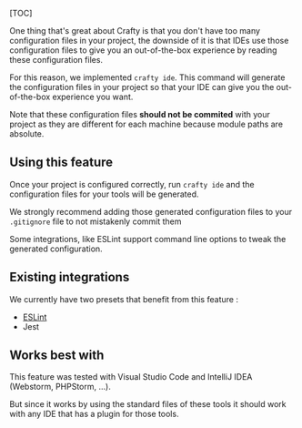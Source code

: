 [TOC]

One thing that's great about Crafty is that you don't have too many configuration files in your project, 
the downside of it is that IDEs use those configuration files to give you an out-of-the-box experience by reading these configuration files.

For this reason, we implemented `crafty ide`. This command will generate the configuration files in your project so that your IDE can give you the out-of-the-box experience you want.

Note that these configuration files __should not be commited__ with your project as they are different for each machine because module paths are absolute.

## Using this feature

Once your project is configured correctly, run `crafty ide` and the configuration files for your tools will be generated.

We strongly recommend adding those generated configuration files to your `.gitignore` file to not mistakenly commit them

Some integrations, like ESLint support command line options to tweak the generated configuration.

## Existing integrations

We currently have two presets that benefit from this feature :

- [ESLint](./05_Packages/05_crafty-preset-babel/ESLint_IDE_Integration.md)
- Jest

## Works best with

This feature was tested with Visual Studio Code and IntelliJ IDEA (Webstorm, PHPStorm, ...).

But since it works by using the standard files of these tools it should work with any IDE that has a plugin for those tools.